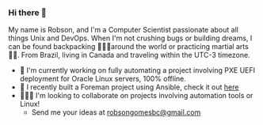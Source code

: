### Hi there 👋

My name is Robson, and I'm a Computer Scientist passionate about all things Unix and DevOps. When I'm not crushing bugs or building dreams, I can be found backpacking 🧗🏿‍♂️around the world or practicing martial arts 🤼‍♂️. From Brazil, living in Canada and traveling within the UTC-3 timezone.

- 🔭 I'm currently working on fully automating a project involving PXE UEFI deployment for Oracle Linux servers, 100% offline.
- 🌴 I recently built a Foreman project using Ansible, check it out [here](https://github.com/enemy100/Foreman-deploy)
- 🙋🏻‍♂️ I'm looking to collaborate on projects involving automation tools or Linux!
  - Send me your ideas at robsongomesbc@gmail.com
  


